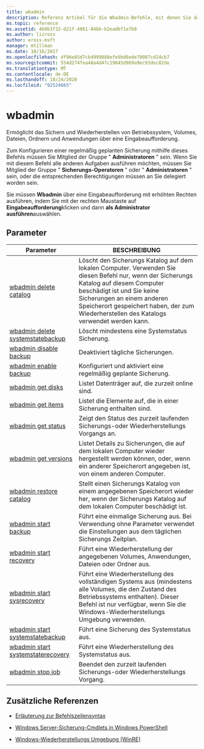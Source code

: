 ```yaml
---
title: wbadmin
description: Referenz Artikel für die Wbadmin-Befehle, mit denen Sie das Betriebssystem, die Volumes, Dateien, Ordner und Anwendungen über eine Eingabeaufforderung sichern und wiederherstellen können.
ms.topic: reference
ms.assetid: 4b0b3f32-d21f-4861-84bb-b2eadbf1e7b8
ms.author: lizross
author: eross-msft
manager: mtillman
ms.date: 10/16/2017
ms.openlocfilehash: df96e85d7cb4999088efe9bd6ede70087cd24cb7
ms.sourcegitcommit: 554d274fea48a4d47c19845d969a9ec93dec82de
ms.translationtype: MT
ms.contentlocale: de-DE
ms.lasthandoff: 10/24/2020
ms.locfileid: "92524665"
---
```

# <a name="wbadmin"></a>wbadmin

Ermöglicht das Sichern und Wiederherstellen von Betriebssystem, Volumes, Dateien, Ordnern und Anwendungen über eine Eingabeaufforderung.

Zum Konfigurieren einer regelmäßig geplanten Sicherung mithilfe dieses Befehls müssen Sie Mitglied der Gruppe " **Administratoren** " sein. Wenn Sie mit diesem Befehl alle anderen Aufgaben ausführen möchten, müssen Sie Mitglied der Gruppe " **Sicherungs-Operatoren** " oder " **Administratoren** " sein, oder die entsprechenden Berechtigungen müssen an Sie delegiert worden sein.

Sie müssen **Wbadmin** über eine Eingabeaufforderung mit erhöhten Rechten ausführen, indem Sie mit der rechten Maustaste auf **Eingabeaufforderung**klicken und dann **als Administrator ausführen**auswählen.

## <a name="parameters"></a>Parameter

| Parameter | BESCHREIBUNG |
|--|--|
| [wbadmin delete catalog](wbadmin-delete-catalog.md) | Löscht den Sicherungs Katalog auf dem lokalen Computer. Verwenden Sie diesen Befehl nur, wenn der Sicherungs Katalog auf diesem Computer beschädigt ist und Sie keine Sicherungen an einem anderen Speicherort gespeichert haben, der zum Wiederherstellen des Katalogs verwendet werden kann. |
| [wbadmin delete systemstatebackup](wbadmin-delete-systemstatebackup.md) | Löscht mindestens eine Systemstatus Sicherung. |
| [wbadmin disable backup](wbadmin-disable-backup.md) | Deaktiviert tägliche Sicherungen. |
| [wbadmin enable backup](wbadmin-enable-backup.md) | Konfiguriert und aktiviert eine regelmäßig geplante Sicherung. |
| [wbadmin get disks](wbadmin-get-disks.md) | Listet Datenträger auf, die zurzeit online sind. |
| [wbadmin get items](wbadmin-get-items.md) | Listet die Elemente auf, die in einer Sicherung enthalten sind. |
| [wbadmin get status](wbadmin-get-status.md) | Zeigt den Status des zurzeit laufenden Sicherungs-oder Wiederherstellungs Vorgangs an. |
| [wbadmin get versions](wbadmin-get-versions.md) | Listet Details zu Sicherungen, die auf dem lokalen Computer wieder hergestellt werden können, oder, wenn ein anderer Speicherort angegeben ist, von einem anderen Computer. |
| [wbadmin restore catalog](wbadmin-restore-catalog.md) | Stellt einen Sicherungs Katalog von einem angegebenen Speicherort wieder her, wenn der Sicherungs Katalog auf dem lokalen Computer beschädigt ist. |
| [wbadmin start backup](wbadmin-start-backup.md) | Führt eine einmalige Sicherung aus. Bei Verwendung ohne Parameter verwendet die Einstellungen aus dem täglichen Sicherungs Zeitplan. |
| [wbadmin start recovery](wbadmin-start-recovery.md) | Führt eine Wiederherstellung der angegebenen Volumes, Anwendungen, Dateien oder Ordner aus. |
| [wbadmin start sysrecovery](wbadmin-start-sysrecovery.md) | Führt eine Wiederherstellung des vollständigen Systems aus (mindestens alle Volumes, die den Zustand des Betriebssystems enthalten). Dieser Befehl ist nur verfügbar, wenn Sie die Windows-Wiederherstellungs Umgebung verwenden. |
| [wbadmin start systemstatebackup](wbadmin-start-systemstatebackup.md) | Führt eine Sicherung des Systemstatus aus. |
| [wbadmin start systemstaterecovery](wbadmin-start-systemstaterecovery.md) | Führt eine Wiederherstellung des Systemstatus aus. |
| [wbadmin stop job](wbadmin-stop-job.md) | Beendet den zurzeit laufenden Sicherungs-oder Wiederherstellungs Vorgang. |

## <a name="additional-references"></a>Zusätzliche Referenzen

- [Erläuterung zur Befehlszeilensyntax](command-line-syntax-key.md)

- [Windows Server-Sicherung-Cmdlets in Windows PowerShell](/powershell/module/windowsserverbackup)

- [Windows-Wiederherstellungs Umgebung (WinRE)](/windows-hardware/manufacture/desktop/windows-recovery-environment--windows-re--technical-reference)

